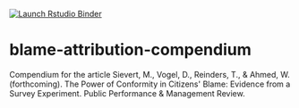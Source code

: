 <!-- badges: start -->
[![Launch Rstudio Binder](http://mybinder.org/badge.svg)](https://mybinder.org/v2/gh/DominikVogel/blame-attribution-compendium/master?urlpath=rstudio)
<!-- badges: end -->


# blame-attribution-compendium
Compendium for the article Sievert, M., Vogel, D., Reinders, T., &amp; Ahmed, W. (forthcoming). The Power of Conformity in Citizens' Blame: Evidence from a Survey Experiment. Public Performance &amp; Management Review.
